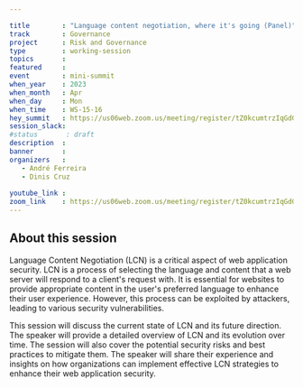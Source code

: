 ```yaml
---

title        : "Language content negotiation, where it's going (Panel)"
track        : Governance
project      : Risk and Governance
type         : working-session
topics       :
featured     :
event        : mini-summit
when_year    : 2023
when_month   : Apr
when_day     : Mon
when_time    : WS-15-16
hey_summit   : https://us06web.zoom.us/meeting/register/tZ0kcumtrzIqGdGU901Tm6DPqcl7usquqWYi 
session_slack:
#status       : draft
description  :
banner       : 
organizers   :
   - André Ferreira
   - Dinis Cruz
  
youtube_link : 
zoom_link    : https://us06web.zoom.us/meeting/register/tZ0kcumtrzIqGdGU901Tm6DPqcl7usquqWYi 
---
```



## About this session
Language Content Negotiation (LCN) is a critical aspect of web application security. LCN is a process of selecting the language and content that a web server will respond to a client's request with. It is essential for websites to provide appropriate content in the user's preferred language to enhance their user experience. However, this process can be exploited by attackers, leading to various security vulnerabilities.

 This session will discuss the current state of LCN and its future direction. The speaker will provide a detailed overview of LCN and its evolution over time. The session will also cover the potential security risks and best practices to mitigate them. The speaker will share their experience and insights on how organizations can implement effective LCN strategies to enhance their web application security.
